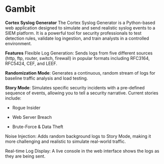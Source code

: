 # Gambit

**Cortex Syslog Generator**
The Cortex Syslog Generator is a Python-based web application designed to simulate and send realistic syslog events to a SIEM platform. It is a powerful tool for security professionals to test detection rules, validate log ingestion, and train analysts in a controlled environment.

**Features**
Flexible Log Generation: Sends logs from five different sources (http, ftp, router, switch, firewall) in popular formats including RFC3164, RFC5424, CEF, and LEEF.

**Randomization Mode**: Generates a continuous, random stream of logs for baseline traffic analysis and load testing.

**Story Mode**: Simulates specific security incidents with a pre-defined sequence of events, allowing you to tell a security narrative. Current stories include:

  - Rogue Insider
  
  - Web Server Breach
  
  - Brute-Force & Data Theft

Noise Injection: Adds random background logs to Story Mode, making it more challenging and realistic to simulate real-world traffic.

Real-time Log Display: A live console in the web interface shows the logs as they are being sent.

